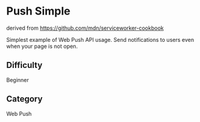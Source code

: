 # Push Simple
derived from https://github.com/mdn/serviceworker-cookbook

Simplest example of Web Push API usage. Send notifications to users even when your page is not open.

## Difficulty

Beginner

## Category

Web Push

